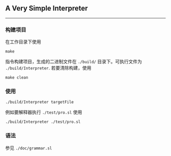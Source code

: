 <!--
 * @Author: Chipen Hsiao
 * @Date: 2020-05-18
 * @LastEditTime: 2020-05-19 10:35:26
 * @Description: readme
--> 
## A Very Simple Interpreter
---
### 构建项目
在工作目录下使用 
```shell
make
```
指令构建项目，生成的二进制文件在 `./build/` 目录下。可执行文件为 `./build/Interpreter`.
若要清除构建，使用
```shell
make clean
```

### 使用
```shell
./build/Interpreter targetFile
```
例如要解释器执行 `./test/pro.sl` 使用
```shell
./build/Interpreter ./test/pro.sl
```

### 语法
参见 `./doc/grammar.sl`

